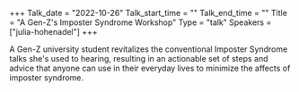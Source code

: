 +++
Talk_date = "2022-10-26"
Talk_start_time = ""
Talk_end_time = ""
Title = "A Gen-Z's Imposter Syndrome Workshop"
Type = "talk"
Speakers = ["julia-hohenadel"]
+++

A Gen-Z university student revitalizes the conventional Imposter Syndrome talks she's used to hearing, resulting in an actionable set of steps and advice that anyone can use in their everyday lives to minimize the affects of imposter syndrome.
